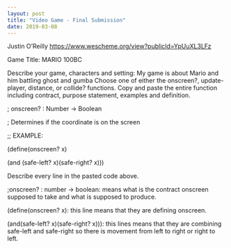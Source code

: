 ```yaml
---
layout: post
title: "Video Game - Final Submission"
date: 2019-03-08
---
```



Justin O’Reilly
https://www.wescheme.org/view?publicId=YpUuXL3LFz

Game Title: 
MARIO 100BC

Describe your game, characters and setting: 
My game is about Mario and him battling ghost and gumba
Choose one of either the onscreen?, update-player, distance, or collide? functions. Copy and paste the entire function including contract, purpose statement, examples and definition. 

; onscreen? : Number -> Boolean

; Determines if the coordinate is on the screen


;; EXAMPLE:

(define(onscreen? x)
  
  (and (safe-left? x)(safe-right? x)))





Describe every line in the pasted code above.

;onscreen? : number -> boolean: means what is the contract onscreen supposed to take and what is supposed to produce.

(define(onscreen? x): this line means that they are defining onscreen.

(and(safe-left? x)(safe-right? x))): this lines means that they are combining safe-left and safe-right so there is movement from left to right or right to left.


